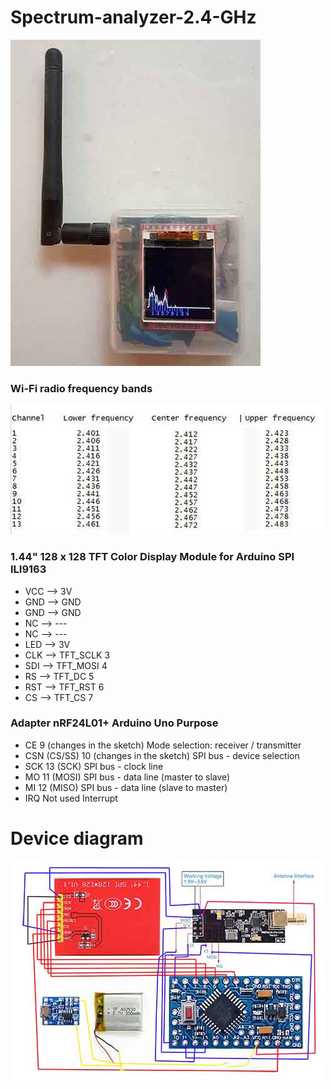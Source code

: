 # Spectrum-analyzer-2.4-GHz
![Arduino Pro Mini](Scanner4.jpg)

### Wi-Fi radio frequency bands
![Wi-Fi radio frequency bands](ch.jpg)


### 1.44" 128 x 128 TFT Color Display Module for Arduino SPI ILI9163
* VCC  -->  3V        
* GND  -->  GND       
* GND  -->  GND
* NC   -->  ---
* NC   -->  ---
* LED  -->  3V        
* CLK  -->  TFT_SCLK   3 
* SDI  -->  TFT_MOSI   4  
* RS   -->  TFT_DC     5 
* RST  -->  TFT_RST    6      
* CS   -->  TFT_CS     7

### Adapter nRF24L01+ Arduino Uno Purpose
* CE           9 (changes in the sketch) Mode selection: receiver / transmitter
* CSN (CS/SS) 10 (changes in the sketch) SPI bus - device selection
* SCK         13 (SCK) SPI bus - clock line
* MO          11 (MOSI) SPI bus - data line (master to slave)
* MI          12 (MISO) SPI bus - data line (slave to master)
* IRQ         Not used Interrupt

# Device diagram
![Arduino Pro Mini](SH.jpg)
